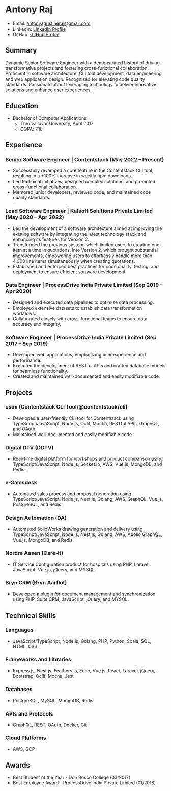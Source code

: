 # Antony Raj

- Email: antonyagustineraj@gmail.com
- LinkedIn: [LinkedIn Profile](https://www.linkedin.com/in/antony-agustine-raj)
- GitHub: [GitHub Profile](https://github.com/antonyagustine)

## Summary
Dynamic Senior Software Engineer with a demonstrated history of driving transformative projects and fostering cross-functional collaboration. Proficient in software architecture, CLI tool development, data engineering, and web application design. Recognized for elevating code quality standards. Passionate about leveraging technology to deliver innovative solutions and enhance user experiences.

## Education
- Bachelor of Computer Applications
  - Thiruvalluvar University, April 2017
  - CGPA: 7.16

## Experience

### Senior Software Engineer | Contentstack (May 2022 – Present)
- Successfully revamped a core feature in the Contentstack CLI tool, resulting in a +100% increase in weekly npm downloads.
- Led technical initiatives, designed complex solutions, and promoted cross-functional collaboration.
- Mentored junior developers, reviewed code, and maintained code quality standards.

### Lead Software Engineer | Kalsoft Solutions Private Limited (May 2020 – Apr 2022)
- Led the development of a software architecture aimed at improving the existing software by integrating the latest technology stack and enhancing its features for Version 2.
- Transformed the previous system, which limited users to creating one item at a time in quotations, into Version 2, which brought substantial improvements, empowering users to effortlessly handle more than 4,000 line items simultaneously when creating quotations.
- Established and enforced best practices for code quality, testing, and deployment to ensure efficient software development.

### Data Engineer | ProcessDrive India Private Limited (Sep 2019 – Apr 2020)
- Designed and executed data pipelines to optimize data processing.
- Employed extensive datasets to establish data transformation workflows.
- Collaborated closely with cross-functional teams to ensure data accuracy and integrity.

### Software Engineer | ProcessDrive India Private Limited (Sep 2017 – Sep 2019)
- Developed web applications, emphasizing user experience and performance.
- Executed the development of RESTful APIs and crafted database models for seamless functionality.
- Created and maintained well-documented and easily modifiable code.

## Projects

### csdx (Contentstack CLI Tool/@contentstack/cli)
- Developed a user-friendly CLI tool for Contentstack using TypeScript/JavaScript, Node.js, Oclif, Mocha, RESTful APIs, GraphQL, and OAuth.
- Maintained well-documented and easily modifiable code.

### Digital DTV (DDTV)
- Real-time digital platform for workshops and product comparison using TypeScript/JavaScript, Node.js, Socket.io, AWS, Vue.js, MongoDB, and Redis.

### e-Salesdesk
- Automated sales process and proposal generation using TypeScript/JavaScript, Node.js, Nest.js, Golang, AWS, GraphQL, Vue.js, PostgreSQL, and Redis.

### Design Automation (DA)
- Automated SolidWorks drawing generation and delivery using TypeScript/JavaScript, Node.js, Nest.js, Golang, AWS, Apollo GraphQL, Vue.js, MongoDB, and Redis.

### Nordre Aasen (Care-it)
- IT Service Configuration product for hospitals using PHP, Laravel, JavaScript, Vue.js, jQuery, and MYSQL.

### Bryn CRM (Bryn Aarflot)
- Developed a plugin for document management and synchronization using PHP, Suite CRM, JavaScript, jQuery, and MYSQL.

## Technical Skills

### Languages
- JavaScript/TypeScript, Node.js, Golang, PHP, Python, Scala, SQL, HTML, CSS

### Frameworks and Libraries
- Express.js, Nest.js, Feathers.js, Echo, Vue.js, React, Laravel, jQuery, Bootstrap, Oclif, Mocha, Jest

### Databases
- PostgreSQL, MySQL, MongoDB, Redis

### APIs and Protocols
- GraphQL, REST, OAuth, Docker, Git

### Cloud Platforms
- AWS, GCP

## Awards
- Best Student of the Year - Don Bosco College (03/2017)
- Best Employee Award - ProcessDrive India Private Limited (01/2018)
